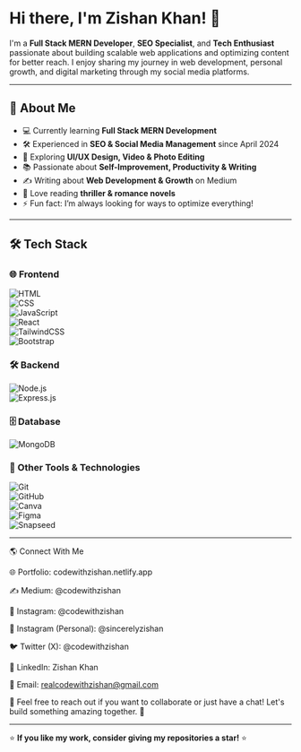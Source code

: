 # Hi there, I'm Zishan Khan! 👋  

I'm a **Full Stack MERN Developer**, **SEO Specialist**, and **Tech Enthusiast** passionate about building scalable web applications and optimizing content for better reach. I enjoy sharing my journey in web development, personal growth, and digital marketing through my social media platforms.  

---

## 🚀 About Me  

- 💻 Currently learning **Full Stack MERN Development**  
- 🛠️ Experienced in **SEO & Social Media Management** since April 2024  
- 🎨 Exploring **UI/UX Design, Video & Photo Editing**  
- 📚 Passionate about **Self-Improvement, Productivity & Writing**  
- ✍️ Writing about **Web Development & Growth** on Medium  
- 📖 Love reading **thriller & romance novels**  
- ⚡ Fun fact: I’m always looking for ways to optimize everything!  

---

## 🛠 Tech Stack  

### 🌐 Frontend  
![HTML](https://img.shields.io/badge/HTML5-%23E34F26.svg?style=flat&logo=html5&logoColor=white)  
![CSS](https://img.shields.io/badge/CSS3-%231572B6.svg?style=flat&logo=css3&logoColor=white)  
![JavaScript](https://img.shields.io/badge/JavaScript-%23F7DF1E.svg?style=flat&logo=javascript&logoColor=black)  
![React](https://img.shields.io/badge/React-%2361DAFB.svg?style=flat&logo=react&logoColor=black)  
![TailwindCSS](https://img.shields.io/badge/TailwindCSS-%2338B2AC.svg?style=flat&logo=tailwind-css&logoColor=white)  
![Bootstrap](https://img.shields.io/badge/Bootstrap-%237952B3.svg?style=flat&logo=bootstrap&logoColor=white)  

### 🛠 Backend  
![Node.js](https://img.shields.io/badge/Node.js-%23339933.svg?style=flat&logo=node.js&logoColor=white)  
![Express.js](https://img.shields.io/badge/Express.js-%23000000.svg?style=flat&logo=express&logoColor=white)  

### 🗄️ Database  
![MongoDB](https://img.shields.io/badge/MongoDB-%2347A248.svg?style=flat&logo=mongodb&logoColor=white)  

### 📌 Other Tools & Technologies  
![Git](https://img.shields.io/badge/Git-%23F05032.svg?style=flat&logo=git&logoColor=white)  
![GitHub](https://img.shields.io/badge/GitHub-%23181717.svg?style=flat&logo=github&logoColor=white)  
![Canva](https://img.shields.io/badge/Canva-%2300C4CC.svg?style=flat&logo=canva&logoColor=white)  
![Figma](https://img.shields.io/badge/Figma-%23F24E1E.svg?style=flat&logo=figma&logoColor=white)  
![Snapseed](https://img.shields.io/badge/Snapseed-%2349A564.svg?style=flat&logo=Snapseed&logoColor=white)  

---

🌎 Connect With Me

🌐 Portfolio: codewithzishan.netlify.app

✍️ Medium: @codewithzishan

📸 Instagram: @codewithzishan

📸 Instagram (Personal): @sincerelyzishan

🐦 Twitter (X): @codewithzishan

💼 LinkedIn: Zishan Khan

📧 Email: realcodewithzishan@gmail.com

💬 Feel free to reach out if you want to collaborate or just have a chat! Let's build something amazing together. 🚀

---

⭐ **If you like my work, consider giving my repositories a star!** ⭐
